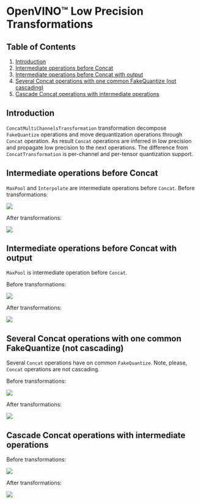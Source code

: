 # OpenVINO™ Low Precision Transformations

## Table of Contents
1. [Introduction](#introduction)
2. [Intermediate operations before Concat](#intermediate-operations-before-concat)
3. [Intermediate operations before Concat with output](#intermediate-operations-before-concat-with-output)
4. [Several Concat operations with one common FakeQuantize (not cascading)](#several-concat-operations-with-one-common-fakequantize-not-cascading)
5. [Cascade Concat operations with intermediate operations](#cascade-concat-operations-with-intermediate-operations)

## Introduction
`ConcatMultiChannelsTransformation` transformation decompose `FakeQuantize` operations and move dequantization operations through `Concat` operation. As result `Concat` operations are inferred in low precision and propagate low precision to the next operations. The difference from `ConcatTransformation` is per-channel and per-tensor quantization support.

## Intermediate operations before Concat
`MaxPool` and `Interpolate` are intermediate operations before `Concat`. 
Before transformations:

![](img/fq_and_max_pool_and_concat.multi_channels.common.png)

After transformations:

![](img/fq_and_max_pool_and_concat.multi_channels.transformed.png)

## Intermediate operations before Concat with output
`MaxPool` is intermediate operation before `Concat`. 

Before transformations:

![](img/fq_and_max_pool_with_output_and_concat.multi_channels.common.png)

After transformations:

![](img/fq_and_max_pool_with_output_and_concat.multi_channels.transformed.png)

## Several Concat operations with one common FakeQuantize (not cascading)
Several `Concat` operations have on common `FakeQuantize`. Note, please, `Concat` operations are not cascading. 

Before transformations:

![](img/fq_and_two_concat_with_one_parent.multi_channels.common.png)

After transformations:

![](img/fq_and_two_concat_with_one_parent.multi_channels.transformed.png)

## Cascade Concat operations with intermediate operations
Before transformations:

![](img/fq_and_two_cascade_concats_with_intermediate.multi_channels.common.png)

After transformations:

![](img/fq_and_two_cascade_concats_with_intermediate.multi_channels.transformed.png)
